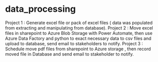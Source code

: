 # data_processing
Project 1 : Generate excel file or pack of excel files ( data was populated from extracting and manipulating from database).
Project 2 : Move excel files in sharepoint to Azure Blob Storage with Power Automate, then use Azure Data Factory and python to exact necessary data to csv files and upload to database, send email to stakeholders to notify.
Project 3 : Schedule move pdf files from sharepoint to Azure storage , then record moved file in Database and send email to stakeholder to notify.



